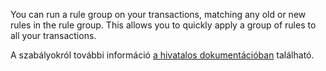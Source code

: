 You can run a rule group on your transactions, matching any old or new rules in the rule group. This allows you to quickly apply a group of rules to all your transactions.

A szabályokról további információ [a hivatalos dokumentációban](https://firefly-iii.readthedocs.io/en/latest/advanced/rules.html) található.